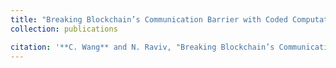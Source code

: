 ```yaml
---
title: "Breaking Blockchain’s Communication Barrier with Coded Computation"
collection: publications

citation: '**C. Wang** and N. Raviv, "Breaking Blockchain’s Communication Barrier with Coded Computation," in *IEEE Journal on Selected Areas in Information Theory*, 2022.'
---
```



